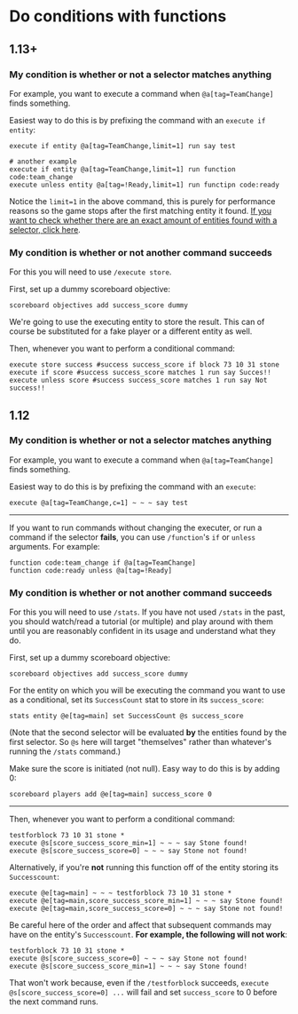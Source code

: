 # Do conditions with functions

## 1.13+

### My condition is whether or not a selector matches anything

For example, you want to execute a command when `@a[tag=TeamChange]` finds something.

Easiest way to do this is by prefixing the command with an `execute if entity`:

    execute if entity @a[tag=TeamChange,limit=1] run say test

    # another example
    execute if entity @a[tag=TeamChange,limit=1] run function code:team_change
    execute unless entity @a[tag=!Ready,limit=1] run functipn code:ready

Notice the `limit=1` in the above command, this is purely for performance reasons so the game stops after the first matching entity it found. [If you want to check whether there are an exact amount of entities found with a selector, click here](/wiki/questions/numplayers).

### My condition is whether or not another command succeeds

For this you will need to use `/execute store`.

First, set up a dummy scoreboard objective:

    scoreboard objectives add success_score dummy

We're going to use the executing entity to store the result. This can of course be substituted for a fake player or a different entity as well.

Then, whenever you want to perform a conditional command:

    execute store success #success success_score if block 73 10 31 stone
    execute if score #success success_score matches 1 run say Succes!!
    execute unless score #success success_score matches 1 run say Not success!!

## 1.12

### My condition is whether or not a selector matches anything

For example, you want to execute a command when `@a[tag=TeamChange]` finds something.

Easiest way to do this is by prefixing the command with an `execute`:

    execute @a[tag=TeamChange,c=1] ~ ~ ~ say test

----

If you want to run commands without changing the executer, or run a command if the selector **fails**, you can use `/function`'s `if` or `unless` arguments. For example:

    function code:team_change if @a[tag=TeamChange]
    function code:ready unless @a[tag=!Ready]

### My condition is whether or not another command succeeds

For this you will need to use `/stats`. If you have not used `/stats` in the past, you should watch/read a tutorial (or multiple) and play around with them until you are reasonably confident in its usage and understand what they do.

First, set up a dummy scoreboard objective:

    scoreboard objectives add success_score dummy

For the entity on which you will be executing the command you want to use as a conditional, set its `SuccessCount` stat to store in its `success_score`:

    stats entity @e[tag=main] set SuccessCount @s success_score

(Note that the second selector will be evaluated **by** the entities found by the first selector. So `@s` here will target "themselves" rather than whatever's running the `/stats` command.)

Make sure the score is initiated (not null). Easy way to do this is by adding 0:

    scoreboard players add @e[tag=main] success_score 0

----

Then, whenever you want to perform a conditional command:

    testforblock 73 10 31 stone *
    execute @s[score_success_score_min=1] ~ ~ ~ say Stone found!
    execute @s[score_success_score=0] ~ ~ ~ say Stone not found!

Alternatively, if you're **not** running this function off of the entity storing its `Successcount`:

    execute @e[tag=main] ~ ~ ~ testforblock 73 10 31 stone *
    execute @e[tag=main,score_success_score_min=1] ~ ~ ~ say Stone found!
    execute @e[tag=main,score_success_score=0] ~ ~ ~ say Stone not found!

Be careful here of the order and affect that subsequent commands may have on the entity's `Successcount`. **For example, the following will not work**:

    testforblock 73 10 31 stone *
    execute @s[score_success_score=0] ~ ~ ~ say Stone not found!
    execute @s[score_success_score_min=1] ~ ~ ~ say Stone found!

That won't work because, even if the `/testforblock` succeeds, `execute @s[score_success_score=0] ...` will fail and set `success_score` to 0 before the next command runs.
